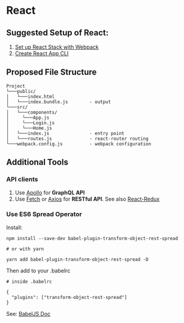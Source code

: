 # React

## Suggested Setup of React:  

1. [Set up React Stack with Webpack](https://medium.com/proudcloud-dispatch/set-up-react-stack-with-webpack-3e510fb68ea8)
2. [Create React App CLI](https://github.com/facebook/create-react-app)

## Proposed File Structure
```
Project
└───public/
│   └───index.html
│   └───index.bundle.js        - output
└───src/
│   └───components/
│     └───App.js
│     └───Login.js
│     └───Home.js
│   └───index.js               - entry point
│   └───routes.js              - react-router routing
└───webpack.config.js          - webpack configuration
```

## Additional Tools

### API clients

1. Use [Apollo](https://www.apollographql.com/docs/react/essentials/get-started.html) for **GraphQL API**
2. Use [Fetch](https://facebook.github.io/react-native/docs/network.html) or [Axios](https://github.com/axios/axios) for **RESTful API**. See also [React-Redux](./react-redux.md)

### Use ES6 Spread Operator

Install: 
```
npm install --save-dev babel-plugin-transform-object-rest-spread

# or with yarn

yarn add babel-plugin-transform-object-rest-spread -D

```

Then add to your .babelrc
```
# inside .babelrc

{
  "plugins": ["transform-object-rest-spread"]
}
```

See: [BabelJS Doc](https://babeljs.io/docs/plugins/transform-object-rest-spread/)
